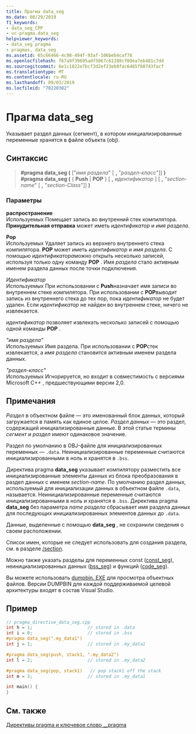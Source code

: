 ```yaml
---
title: Прагма data_seg
ms.date: 08/29/2019
f1_keywords:
- data_seg_CPP
- vc-pragma.data_seg
helpviewer_keywords:
- data_seg pragma
- pragmas, data_seg
ms.assetid: 65c66466-4c98-494f-93af-106beb4caf78
ms.openlocfilehash: f67a9f39695adf5067c61288cf09ea7eb481c7dd
ms.sourcegitcommit: 6e1c1822e7bcf3d2ef23eb8fac6465f88743facf
ms.translationtype: MT
ms.contentlocale: ru-RU
ms.lasthandoff: 09/03/2019
ms.locfileid: "70220382"
---
```

# <a name="data_seg-pragma"></a>Прагма data_seg

Указывает раздел данных (сегмент), в котором инициализированные переменные хранятся в файле объекта (obj).

## <a name="syntax"></a>Синтаксис

> **#pragma data_seg (** ["*имя раздела*" [ **,** "*раздел-класс*"]] **)** \
> **#pragma data_seg (** { **Push** | **POP** } [ **,** *идентификатор* ] [ **,** "*section-name*" [ **,** "*section-Class*"]] **)**

### <a name="parameters"></a>Параметры

**распространение**\
Используемых Помещает запись во внутренний стек компилятора. **Принудительная отправка** может иметь *идентификатор* и *имя раздела*.

**Рор**\
Используемых Удаляет запись из верхнего внутреннего стека компилятора. **POP** может иметь *идентификатор* и *имя раздела*. С помощью *идентификатора*можно открыть несколько записей, используя только одну команду **POP** . Имя *раздела* стало активным именем раздела данных после точки подключения.

*Идентификатор*\
Используемых При использовании с **Push**назначает имя записи во внутреннем стеке компилятора. При использовании с **POP**выводит запись из внутреннего стека до тех пор, пока *идентификатор* не будет удален. Если *идентификатор* не найден во внутреннем стеке, ничего не извлекается.

*идентификатор* позволяет извлекать несколько записей с помощью одной команды **POP** .

*"имя раздела"* \
Используемых Имя раздела. При использовании с **POP**стек извлекается, а *имя раздела* становится активным именем раздела данных.

*"раздел-класс"* \
Используемых Игнорируется, но входит в совместимость с версиями Microsoft C++ , предшествующими версии 2,0.

## <a name="remarks"></a>Примечания

*Раздел* в объектном файле — это именованный блок данных, который загружается в память как единое целое. *Раздел данных* — это раздел, содержащий инициализированные данные. В этой статье термины *сегмент* и *раздел* имеют одинаковое значение.

Раздел по умолчанию в OBJ-файле для инициализированных переменных — `.data`. Неинициализированные переменные считаются инициализированными в ноль и хранятся в `.bss`.

Директива pragma **data_seg** указывает компилятору разместить все инициализированные элементы данных из блока преобразования в раздел данных с именем *section-name*. По умолчанию раздел данных, используемый для инициализации данных в объектном файле `.data`, называется. Неинициализированные переменные считаются инициализированными в ноль и хранятся в `.bss`. Директива pragma **data_seg** без параметра *name раздела* сбрасывает имя раздела данных для последующих инициализированных элементов данных до `.data`.

Данные, выделенные с помощью **data_seg** , не сохранили сведения о своем расположении.

Список имен, которые не следует использовать для создания раздела, см. в разделе [/section](../build/reference/section-specify-section-attributes.md).

Можно также указать разделы для переменных const ([const_seg](../preprocessor/const-seg.md)), неинициализированных данных ([bss_seg](../preprocessor/bss-seg.md)) и функций ([code_seg](../preprocessor/code-seg.md)).

Вы можете использовать [dumpbin. EXE](../build/reference/dumpbin-command-line.md) для просмотра объектных файлов. Версии DUMPBIN для каждой поддерживаемой целевой архитектуры входят в состав Visual Studio.

## <a name="example"></a>Пример

```cpp
// pragma_directive_data_seg.cpp
int h = 1;                     // stored in .data
int i = 0;                     // stored in .bss
#pragma data_seg(".my_data1")
int j = 1;                     // stored in .my_data1

#pragma data_seg(push, stack1, ".my_data2")
int l = 2;                     // stored in .my_data2

#pragma data_seg(pop, stack1)   // pop stack1 off the stack
int m = 3;                     // stored in .my_data1

int main() {
}
```

## <a name="see-also"></a>См. также

[Директивы pragma и ключевое слово __pragma](../preprocessor/pragma-directives-and-the-pragma-keyword.md)
